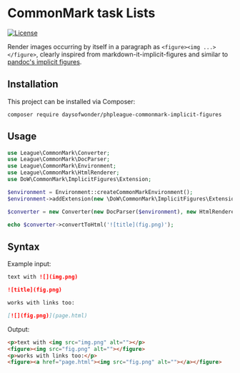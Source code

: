 # CommonMark task Lists

[![License](https://github.com/daysofwonder/phpleague-commonmark-implicit-figures/blob/master/LICENSE)](https://github.com/daysofwonder/phpleague-commonmark-implicit-figures/blob/master/LICENSE)

Render images occurring by itself in a paragraph as `<figure><img ...></figure>`, clearly inspired from markdown-it-implicit-figures and similar to [pandoc's implicit figures](http://pandoc.org/README.html#images).

## Installation

This project can be installed via Composer:

```
composer require daysofwonder/phpleague-commonmark-implicit-figures
```

## Usage

```php
use League\CommonMark\Converter;
use League\CommonMark\DocParser;
use League\CommonMark\Environment;
use League\CommonMark\HtmlRenderer;
use DoW\CommonMark\ImplicitFigures\Extension;

$environment = Environment::createCommonMarkEnvironment();
$environment->addExtension(new \DoW\CommonMark\ImplicitFigures\Extension());

$converter = new Converter(new DocParser($environment), new HtmlRenderer($environment));

echo $converter->convertToHtml('![title](fig.png)');
```

## Syntax

Example input:
```md
text with ![](img.png)

![title](fig.png)

works with links too:

[![](fig.png)](page.html)
```

Output:
```html
<p>text with <img src="img.png" alt=""></p>
<figure><img src="fig.png" alt=""></figure>
<p>works with links too:</p>
<figure><a href="page.html"><img src="fig.png" alt=""></a></figure>
```
